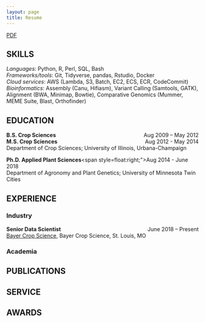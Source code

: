 ```yaml
---
layout: page
title: Resume
---
```


[<i class="fa fa-file-alt" aria-hidden="true"></i> PDF](/alexbrohammer-resume.pdf)

## SKILLS

*Languages*: Python, R, Perl, SQL, Bash<br>
*Frameworks/tools*: Git, Tidyverse, pandas, Rstudio, Docker<br>
*Cloud services*: AWS (Lambda, S3, Batch, EC2, ECS, ECR, CodeCommit)<br>
*Bioinformatics*: Assembly (Canu, Hifiasm), Variant Calling (Samtools, GATK), Alignment (BWA, Minimap, Bowtie), Comparative Genomics (Mummer, MEME Suite, Blast, Orthofinder)<br> 

## EDUCATION

**B.S. Crop Sciences**<span style="float:right;">Aug 2009 – May 2012</span><br>
**M.S. Crop Sciences**<span style="float:right;">Aug 2012 - May 2014</span><br>
Department of Crop Sciences; University of Illinois, Urbana-Champaign<br>

**Ph.D. Applied Plant Sciences**<span style=float:right;">Aug 2014 - June 2018</span><br>
Department of Agronomy and Plant Genetics; University of Minnesota Twin Cities<br>

## EXPERIENCE

### Industry  

**Senior Data Scientist**<span style="float:right;">June 2018 – Present</span><br>
[Bayer Crop Science](https://www.cropscience.bayer.us/), Bayer Crop Science, St. Louis, MO<br>

### Academia  

## PUBLICATIONS

## SERVICE

## AWARDS
